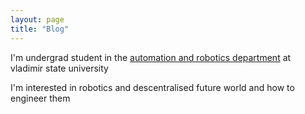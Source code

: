 ```yaml
---
layout: page
title: "Blog"
---
```


I'm undergrad student in the [automation and robotics department]( http://imiat.vlsu.ru/) at vladimir state university

I'm interested in robotics and descentralised future world and how to engineer them
